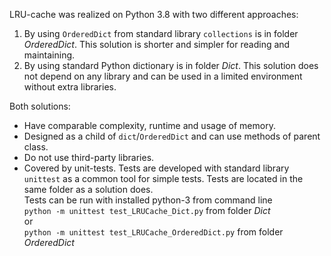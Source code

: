 LRU-cache was realized on Python 3.8 with two different approaches:
1. By using `OrderedDict` from standard library `collections` is in folder _OrderedDict_. 
This solution is shorter and simpler for reading and maintaining.
2. By using standard Python dictionary is in folder _Dict_.
This solution does not depend on any library and can be used in a limited environment without extra libraries.  

Both solutions:
- Have comparable complexity, runtime and usage of memory.
- Designed as a child of `dict`/`OrderedDict` and can use methods of parent class.
- Do not use third-party libraries.
- Covered by unit-tests. 
Tests are developed with standard library `unittest` as a common tool for simple tests. 
Tests are located in the same folder as a solution does.   
Tests can be run with installed python-3 from command line  
`python -m unittest test_LRUCache_Dict.py` from folder _Dict_  
or  
`python -m unittest test_LRUCache_OrderedDict.py` from folder _OrderedDict_  
